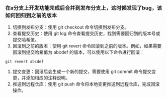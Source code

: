 ### 在a分支上开发功能完成后合并到发布分支上，这时候发现了bug，该如何回归到之前的版本

1. 切换到发布分支：使用 git checkout 命令切换到发布分支。
2. 查看提交历史：使用 git log 命令查看提交历史，找到需要回归到的版本号或提交哈希值。
3. 回滚到之前的版本：使用 git revert 命令回滚到之前的版本。例如，如果需要回滚到提交哈希值为 abcdef 的版本，可以使用以下命令进行回滚：

```
git revert abcdef
```

1. 提交变更：回滚后会生成一个新的提交，需要使用 git commit 命令提交变更，并添加相应的注释说明。
2. 推送到远程仓库：使用 git push 命令将本地变更推送到远程仓库，完成回滚操作。
